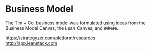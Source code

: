 # Business Model

The Tim + Co. business model was formulated using ideas from the Business Model Canvas, the Lean Canvas, and ~~others~~. 

https://strategyzer.com/platform/resources  
http://app.leanstack.com


